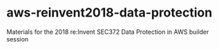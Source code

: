 # aws-reinvent2018-data-protection
Materials for the 2018 re:Invent SEC372 Data Protection in AWS builder session
